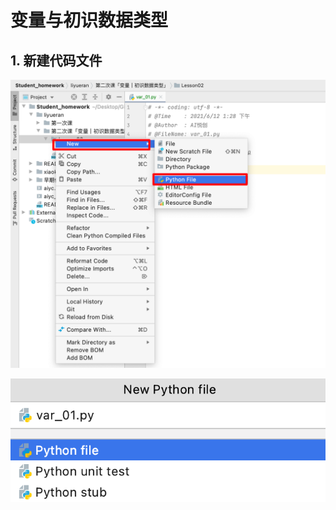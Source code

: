 # 变量与初识数据类型

## 1. 新建代码文件

![image-20210612133023917](README.md.assets/image-20210612133023917.png)

![image-20210612133210682](README.md.assets/image-20210612133210682.png)

